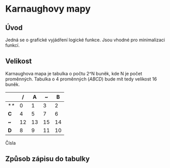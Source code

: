 # Karnaughovy mapy
## Úvod
Jedná se o grafické vyjádření logické funkce. Jsou vhodné pro minimalizaci funkcí.

## Velikost
Karnaughova mapa je tabulka o počtu 2^N buněk, kde N je počet proměnných. Tabulka o 4 proměnných (*ABCD*) bude mít tedy velikost 16 buněk.

|       | /   | A   | ~   | B   |
|-------|-----|-----|-----|-----|
| **\** | 0   | 1   | 3   | 2   |
| **C** | 4   | 5   | 7   | 6   |
| **~** | 12  | 13  | 15  | 14  |
| **D** | 8   | 9   | 11  | 10  |

Čísla 

## Způsob zápisu do tabulky
